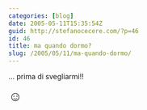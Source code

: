 ```yaml
---
categories: [blog]
date: 2005-05-11T15:35:54Z
guid: http://stefanocecere.com/?p=46
id: 46
title: ma quando dormo?
slug: /2005/05/11/ma-quando-dormo/
---
```


… prima di svegliarmi!!

<span style="font-size: 20pt">&#x263a;</span>